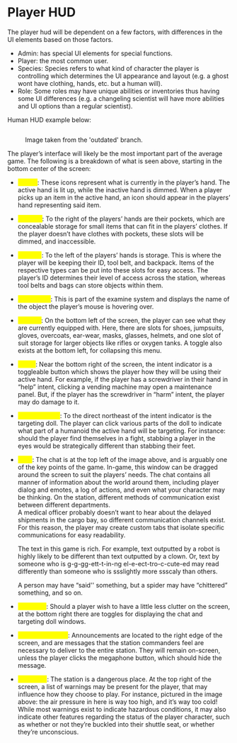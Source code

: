 # Player HUD

The player hud will be dependent on a few factors, with differences in the UI elements based on those factors.

* Admin: has special UI elements for special functions.
* Player: the most common user.
* Species: Species refers to what kind of character the player is controlling which determines the UI appearance and layout (e.g. a ghost wont have clothing, hands, etc. but a human will).
* Role: Some roles may have unique abilities or inventories thus having some UI differences (e.g. a changeling scientist will have more abilities and UI options than a regular scientist).

Human HUD example below:

<figure><img src="https://lh3.googleusercontent.com/fVNB8adNvc5R26K1tPW_WAXzl-m0Wf9nr8TAgULFhNr1afyseDgktzrJTfQ38gKthBSExrvrxRUC2BH67FGc8qEWGAmC-JKlo0JrMULeZS7tZ5bqXzDJVf4fubV1XccToDAbZZQwMYjOW8uSvXeZqA" alt=""><figcaption><p>Image taken from the 'outdated' branch.</p></figcaption></figure>

The player’s interface will likely be the most important part of the average game. The following is a breakdown of what is seen above, starting in the bottom center of the screen:

* <mark style="color:yellow;">**Hands**</mark>: These icons represent what is currently in the player’s hand. The active hand is lit up, while the inactive hand is dimmed. When a player picks up an item in the active hand, an icon should appear in the players’ hand representing said item.
* <mark style="color:yellow;">**Pockets**</mark>: To the right of the players’ hands are their pockets, which are concealable storage for small items that can fit in the players’ clothes. If the player doesn’t have clothes with pockets, these slots will be dimmed, and inaccessible.
* <mark style="color:yellow;">**Storage**</mark>: To the left of the players’ hands is storage. This is where the player will be keeping their ID, tool belt, and backpack. Items of the respective types can be put into these slots for easy access. The player’s ID determines their level of access across the station, whereas tool belts and bags can store objects within them.
* <mark style="color:yellow;">**Hover Text**</mark>: This is part of the examine system and displays the name of the object the player’s mouse is hovering over.
* <mark style="color:yellow;">**Clothes**</mark>: On the bottom left of the screen, the player can see what they are currently equipped with. Here, there are slots for shoes, jumpsuits, gloves, overcoats, ear-wear, masks, glasses, helmets, and one slot of suit storage for larger objects like rifles or oxygen tanks. A toggle also exists at the bottom left, for collapsing this menu.
* <mark style="color:yellow;">**Intent**</mark>: Near the bottom right of the screen, the intent indicator is a toggleable button which shows the player how they will be using their active hand. For example, if the player has a screwdriver in their hand in “help” intent, clicking a vending machine may open a maintenance panel. But, if the player has the screwdriver in “harm” intent, the player may do damage to it.
* <mark style="color:yellow;">**Targeting Doll**</mark>: To the direct northeast of the intent indicator is the targeting doll. The player can click various parts of the doll to indicate what part of a humanoid the active hand will be targeting. For instance: should the player find themselves in a fight, stabbing a player in the eyes would be strategically different than stabbing their feet.
*   <mark style="color:yellow;">**Chat**</mark>: The chat is at the top left of the image above, and is arguably one of the key points of the game. In-game, this window can be dragged around the screen to suit the players’ needs. The chat contains all manner of information about the world around them, including player dialog and emotes, a log of actions, and even what your character may be thinking. On the station, different methods of communication exist between different departments.\
    A medical officer probably doesn’t want to hear about the delayed shipments in the cargo bay, so different communication channels exist. For this reason, the player may create custom tabs that isolate specific communications for easy readability.

    The text in this game is rich. For example, text outputted by a robot is highly likely to be different than text outputted by a clown. Or, text by someone who is g-g-gg-ett-t-in-ng el-e-ect-tro-c-cute-ed may read differently than someone who is ssslightly more ssscaly than others.

    A person may have “said'' something, but a spider may have “chittered” something, and so on.
* <mark style="color:yellow;">**Toggle UI**</mark>: Should a player wish to have a little less clutter on the screen, at the bottom right there are toggles for displaying the chat and targeting doll windows.
* <mark style="color:yellow;">**Announcements**</mark>: Announcements are located to the right edge of the screen, and are messages that the station commanders feel are necessary to deliver to the entire station. They will remain on-screen, unless the player clicks the megaphone button, which should hide the message.
* <mark style="color:yellow;">**Warnings**</mark>: The station is a dangerous place. At the top right of the screen, a list of warnings may be present for the player, that may influence how they choose to play. For instance, pictured in the image above: the air pressure in here is way too high, and it’s way too cold! While most warnings exist to indicate hazardous conditions, it may also indicate other features regarding the status of the player character, such as whether or not they’re buckled into their shuttle seat, or whether they’re unconscious.
